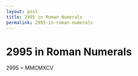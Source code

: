 ```yaml
---
layout: post
title: 2995 in Roman Numerals
permalink: 2995-in-roman-numerals
---
```


# 2995 in Roman Numerals

2995 = MMCMXCV
